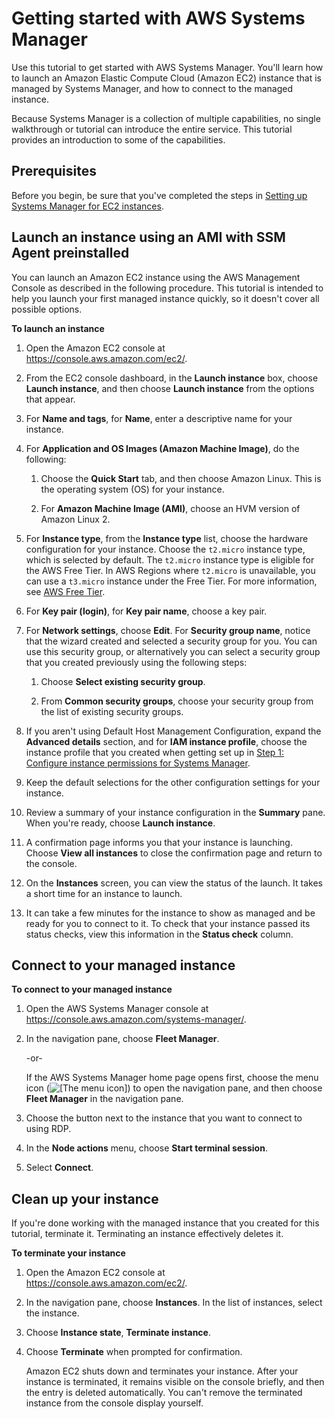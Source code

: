 # Getting started with AWS Systems Manager<a name="getting-started-launch-managed-instance"></a>

Use this tutorial to get started with AWS Systems Manager\. You'll learn how to launch an Amazon Elastic Compute Cloud \(Amazon EC2\) instance that is managed by Systems Manager, and how to connect to the managed instance\.

Because Systems Manager is a collection of multiple capabilities, no single walkthrough or tutorial can introduce the entire service\. This tutorial provides an introduction to some of the capabilities\.

## Prerequisites<a name="getting-started-prerequisites"></a>

Before you begin, be sure that you've completed the steps in [Setting up Systems Manager for EC2 instances](systems-manager-setting-up-ec2.md)\.

## Launch an instance using an AMI with SSM Agent preinstalled<a name="getting-started-launch-instance-ami-preinstalled-agent"></a>

You can launch an Amazon EC2 instance using the AWS Management Console as described in the following procedure\. This tutorial is intended to help you launch your first managed instance quickly, so it doesn't cover all possible options\. 

**To launch an instance**

1. Open the Amazon EC2 console at [https://console\.aws\.amazon\.com/ec2/](https://console.aws.amazon.com/ec2/)\.

1. From the EC2 console dashboard, in the **Launch instance** box, choose **Launch instance**, and then choose **Launch instance** from the options that appear\.

1. For **Name and tags**, for **Name**, enter a descriptive name for your instance\.

1. For **Application and OS Images \(Amazon Machine Image\)**, do the following:

   1. Choose the **Quick Start** tab, and then choose Amazon Linux\. This is the operating system \(OS\) for your instance\.

   1. For **Amazon Machine Image \(AMI\)**, choose an HVM version of Amazon Linux 2\.

1. For **Instance type**, from the **Instance type** list, choose the hardware configuration for your instance\. Choose the `t2.micro` instance type, which is selected by default\. The `t2.micro` instance type is eligible for the AWS Free Tier\. In AWS Regions where `t2.micro` is unavailable, you can use a `t3.micro` instance under the Free Tier\. For more information, see [AWS Free Tier](https://aws.amazon.com/free/)\.

1. For **Key pair \(login\)**, for **Key pair name**, choose a key pair\.

1. For **Network settings**, choose **Edit**\. For **Security group name**, notice that the wizard created and selected a security group for you\. You can use this security group, or alternatively you can select a security group that you created previously using the following steps:

   1. Choose **Select existing security group**\.

   1. From **Common security groups**, choose your security group from the list of existing security groups\.

1. If you aren't using Default Host Management Configuration, expand the **Advanced details** section, and for **IAM instance profile**, choose the instance profile that you created when getting set up in [Step 1: Configure instance permissions for Systems Manager](setup-instance-permissions.md)\.

1. Keep the default selections for the other configuration settings for your instance\.

1. Review a summary of your instance configuration in the **Summary** pane\. When you're ready, choose **Launch instance**\.

1. A confirmation page informs you that your instance is launching\. Choose **View all instances** to close the confirmation page and return to the console\.

1. On the **Instances** screen, you can view the status of the launch\. It takes a short time for an instance to launch\.

1. It can take a few minutes for the instance to show as managed and be ready for you to connect to it\. To check that your instance passed its status checks, view this information in the **Status check** column\.

## Connect to your managed instance<a name="getting-started-connect-managed-instance"></a>

**To connect to your managed instance**

1. Open the AWS Systems Manager console at [https://console\.aws\.amazon\.com/systems\-manager/](https://console.aws.amazon.com/systems-manager/)\.

1. In the navigation pane, choose **Fleet Manager**\.

   \-or\-

   If the AWS Systems Manager home page opens first, choose the menu icon \(![\[The menu icon\]](http://docs.aws.amazon.com/systems-manager/latest/userguide/images/menu-icon-small.png)\) to open the navigation pane, and then choose **Fleet Manager** in the navigation pane\.

1. Choose the button next to the instance that you want to connect to using RDP\.

1. In the **Node actions** menu, choose **Start terminal session**\.

1. Select **Connect**\.

## Clean up your instance<a name="getting-started-cleanup"></a>

If you're done working with the managed instance that you created for this tutorial, terminate it\. Terminating an instance effectively deletes it\.

**To terminate your instance**

1. Open the Amazon EC2 console at [https://console\.aws\.amazon\.com/ec2/](https://console.aws.amazon.com/ec2/)\.

1. In the navigation pane, choose **Instances**\. In the list of instances, select the instance\.

1. Choose **Instance state**, **Terminate instance**\.

1. Choose **Terminate** when prompted for confirmation\.

   Amazon EC2 shuts down and terminates your instance\. After your instance is terminated, it remains visible on the console briefly, and then the entry is deleted automatically\. You can't remove the terminated instance from the console display yourself\.